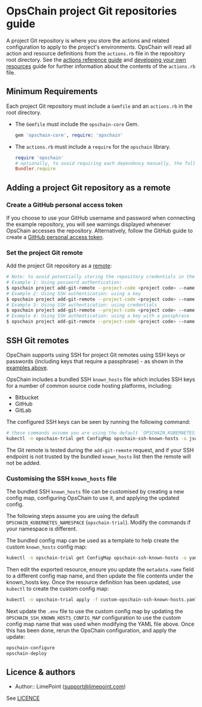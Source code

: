# OpsChain project Git repositories guide

A project Git repository is where you store the actions and related configuration to apply to the project's environments. OpsChain will read all action and resource definitions from the `actions.rb` file in the repository root directory. See the [actions reference guide](concepts/actions.md) and [developing your own resources](/docs/getting_started/developer.md#developing-resources) guide for further information about the contents of the `actions.rb` file.

## Minimum Requirements

Each project Git repository must include a `Gemfile` and an `actions.rb` in the root directory.

- The `Gemfile` must include the `opschain-core` Gem.

  ```ruby
  gem 'opschain-core', require: 'opschain'
  ```

- The `actions.rb` must include a `require` for the `opschain` library.

  ```ruby
  require 'opschain'
  # optionally, to avoid requiring each dependency manually, the following can be used instead:
  Bundler.require
  ```

## Adding a project Git repository as a remote

### Create a GitHub personal access token

If you choose to use your GitHub username and password when connecting the example repository, you will see warnings displayed whenever OpsChain accesses the repository. Alternatively, follow the GitHub guide to create a [GitHub personal access token](https://docs.github.com/en/github/authenticating-to-github/creating-a-personal-access-token).

### Set the project Git remote

Add the project Git repository as a [remote](https://git-scm.com/book/en/v2/Git-Basics-Working-with-Remotes):

```bash
# Note: to avoid potentially storing the repository credentials in the shell history the `--user` and `--password` arguments can be omitted and filled in when prompted
# Example 1: Using password authentication:
$ opschain project add-git-remote --project-code <project code> --name origin --user '{username}' --password '{password / personal access token}' --url 'https://github.com/LimePoint/{repository name}.git'
# Example 2: Using SSH authentication: using a key
$ opschain project add-git-remote --project-code <project code> --name origin --ssh-key-file ./path/to/private/key --url 'git@github.com:LimePoint/{repository name}.git'
# Example 3: Using SSH authentication: using credentials
$ opschain project add-git-remote --project-code <project code> --name origin --user '{ssh username}' --password '{ssh password}' --url 'ssh://repo.example.com/{repository name}.git' --ssh-key-file ''
# Example 4: Using SSH authentication: using a key with a passphrase
$ opschain project add-git-remote --project-code <project code> --name origin --ssh-key-file ./path/to/private/key --username git --password '{ssh key passphrase}' --url 'ssh://github.com:LimePoint/{repository name}.git'
```

## SSH Git remotes

OpsChain supports using SSH for project Git remotes using SSH keys or passwords (including keys that require a passphrase) - as shown in the [examples above](#set-the-project-git-remote).

OpsChain includes a bundled SSH `known_hosts` file which includes SSH keys for a number of common source code hosting platforms, including:

- Bitbucket
- GitHub
- GitLab

The configured SSH keys can be seen by running the following command:

```bash
# these commands assume you are using the default `OPSCHAIN_KUBERNETES_NAMESPACE` value of `opschain-trial`
kubectl -n opschain-trial get ConfigMap opschain-ssh-known-hosts -o jsonpath='{.data.known_hosts}'
```

The Git remote is tested during the `add-git-remote` request, and if your SSH endpoint is not trusted by the bundled `known_hosts` list then the remote will not be added.

### Customising the SSH `known_hosts` file

The bundled SSH `known_hosts` file can be customised by creating a new config map, configuring OpsChain to use it, and applying the updated config.

The following steps assume you are using the default `OPSCHAIN_KUBERNETES_NAMESPACE` (`opschain-trial`). Modify the commands if your namespace is different.

The bundled config map can be used as a template to help create the custom `known_hosts` config map:

```bash
kubectl -n opschain-trial get ConfigMap opschain-ssh-known-hosts -o yaml > custom-opschain-ssh-known-hosts.yaml
```

Then edit the exported resource, ensure you update the `metadata.name` field to a different config map name, and then update the file contents under the known_hosts key. Once the resource definition has been updated, use `kubectl` to create the custom config map:

```bash
kubectl -n opschain-trial apply -f custom-opschain-ssh-known-hosts.yaml
```

Next update the `.env` file to use the custom config map by updating the `OPSCHAIN_SSH_KNOWN_HOSTS_CONFIG_MAP` configuration to use the custom config map name that was used when modifying the YAML file above. Once this has been done, rerun the OpsChain configuration, and apply the update:

```bash
opschain-configure
opschain-deploy
```

## Licence & authors

- Author:: LimePoint (support@limepoint.com)

See [LICENCE](/LICENCE.md)
